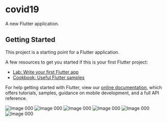 # covid19

A new Flutter application.

## Getting Started

This project is a starting point for a Flutter application.

A few resources to get you started if this is your first Flutter project:

- [Lab: Write your first Flutter app](https://flutter.dev/docs/get-started/codelab)
- [Cookbook: Useful Flutter samples](https://flutter.dev/docs/cookbook)



For help getting started with Flutter, view our
[online documentation](https://flutter.dev/docs), which offers tutorials,
samples, guidance on mobile development, and a full API reference.



![Image 000](https://github.com/asimsharf/covid19/blob/master/screenshots/000.png)
![Image 000](https://github.com/asimsharf/covid19/blob/master/screenshots/111.png)
![Image 000](https://github.com/asimsharf/covid19/blob/master/screenshots/222.png)
![Image 000](https://github.com/asimsharf/covid19/blob/master/screenshots/333.png)
![Image 000](https://github.com/asimsharf/covid19/blob/master/screenshots/444.png)
![Image 000](https://github.com/asimsharf/covid19/blob/master/screenshots/555.png)
